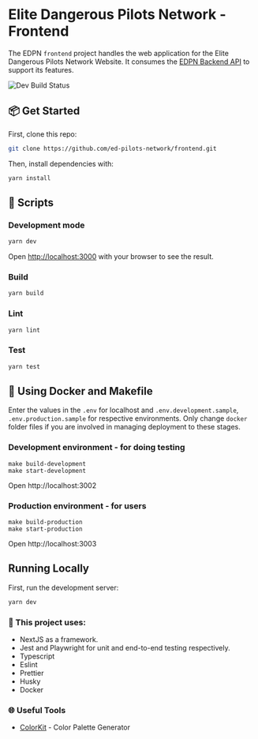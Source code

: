 # Elite Dangerous Pilots Network - Frontend

The EDPN `frontend` project handles the web application for the Elite Dangerous Pilots Network Website. It consumes the [EDPN Backend API](https://github.com/ed-pilots-network/backend) to support its features.

![Dev Build Status](https://github.com/ed-pilots-network/frontend/actions/workflows/build-deploy.yaml/badge.svg?branch=development)

## 📦 Get Started

First, clone this repo:

```bash
git clone https://github.com/ed-pilots-network/frontend.git
```

Then, install dependencies with:

```bash
yarn install
```

## 📝 Scripts

### Development mode

```bash
yarn dev
```

Open [http://localhost:3000](http://localhost:3000) with your browser to see the result.

### Build

```bash
yarn build
```

### Lint

```bash
yarn lint
```

### Test

```bash
yarn test
```

## 🐳 Using Docker and Makefile

Enter the values in the `.env` for localhost and `.env.development.sample`, `.env.production.sample` for respective environments. Only change `docker` folder files if you are involved in managing deployment to these stages.

### Development environment - for doing testing

```
make build-development
make start-development
```

Open http://localhost:3002

### Production environment - for users

```
make build-production
make start-production
```

Open http://localhost:3003

## Running Locally

First, run the development server:

```bash
yarn dev
```

### 🧰 This project uses:

- NextJS as a framework.
- Jest and Playwright for unit and end-to-end testing respectively.
- Typescript
- Eslint
- Prettier
- Husky
- Docker

### 🌐 Useful Tools
- [ColorKit](https://colorkit.co/color-palette-generator/272f33-4e5d66-9BB9CB-cddce5-e6eef2/) - Color Palette Generator